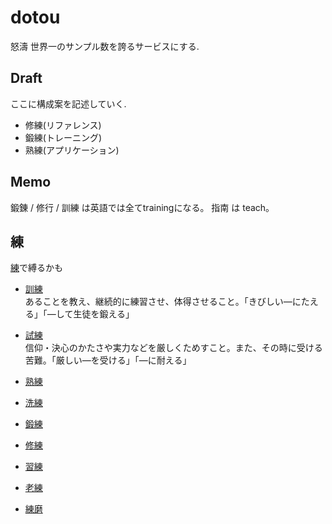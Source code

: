 # dotou

怒濤
世界一のサンプル数を誇るサービスにする.


## Draft
ここに構成案を記述していく.

- 修練(リファレンス)
- 鍛練(トレーニング)
- 熟練(アプリケーション)


## Memo


鍛錬 / 修行 / 訓練 は英語では全てtrainingになる。
指南 は teach。


## 練

[練](http://kotobank.jp/word/練)で縛るかも


- [訓練](http://kotobank.jp/word/訓練)  
  あることを教え、継続的に練習させ、体得させること。「きびしい―にたえる」「―して生徒を鍛える」
- [試練](http://kotobank.jp/word/試練)  
  信仰・決心のかたさや実力などを厳しくためすこと。また、その時に受ける苦難。「厳しい―を受ける」「―に耐える」
- [熟練](http://kotobank.jp/word/熟練)  
- [洗練](http://kotobank.jp/word/洗練)  
- [鍛練](http://kotobank.jp/word/鍛錬)  
- [修練](http://kotobank.jp/word/修練)  
- [習練](http://kotobank.jp/word/習練)  
- [老練](http://kotobank.jp/word/老練)  

- [練磨](http://kotobank.jp/word/練磨)  




















